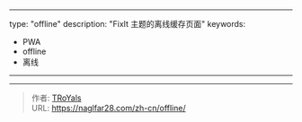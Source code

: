 # 

---
type: "offline"
description: "FixIt 主题的离线缓存页面"
keywords: 
  - PWA
  - offline
  - 离线
---

---

> 作者: [TRoYals](https://naglfar28.com)  
> URL: https://naglfar28.com/zh-cn/offline/  

